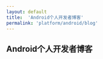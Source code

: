 ```yaml
---
layout: default
title:  'Android个人开发者博客'
permalink: 'platform/android/blog'
---
```


## Android个人开发者博客
